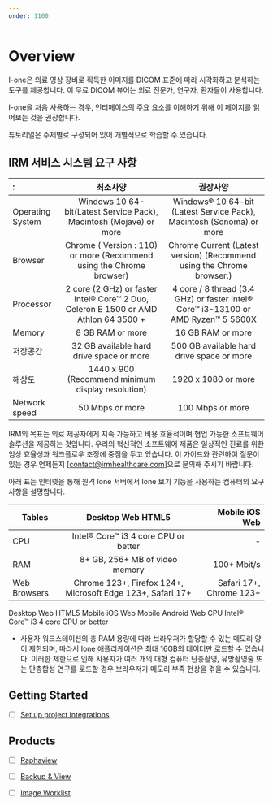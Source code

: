 ```yaml
---
order: 1100
---
```


# Overview

I-one은 의료 영상 장비로 획득한 이미지를 DICOM 표준에 따라 시각화하고 분석하는 도구를 제공합니다. 이 무료 DICOM 뷰어는 의료 전문가, 연구자, 환자들이 사용합니다.

I-one을 처음 사용하는 경우, 인터페이스의 주요 요소를 이해하기 위해 이 페이지를 읽어보는 것을 권장합니다.

튜토리얼은 주제별로 구성되어 있어 개별적으로 학습할 수 있습니다.

## IRM 서비스 시스템 요구 사항


|  :       |  최소사양       | 권장사양 |
|:----------|:-------------:|:------:|
| Operating System| Windows 10 64-bit(Latest Service Pack), Macintosh (Mojave) or more| Windows® 10 64-bit (Latest Service Pack), Macintosh (Sonoma) or more |
| Browser |  Chrome ( Version : 110) or more (Recommend using the Chrome browser)  | Chrome Current (Latest version) (Recommend using the Chrome browser.)|
| Processor| 2 core (2 GHz) or faster Intel® Core™ 2 Duo, Celeron E 1500 or AMD Athlon 64 3500 + | 4 core / 8 thread (3.4 GHz) or faster Intel® Core™ i3-13100 or AMD Ryzen™ 5 5600X|
| Memory|  8 GB RAM or more | 16 GB RAM or more |
| 저장공간 |  32 GB available hard drive space or more |  500 GB available hard drive space or more|
| 해상도| 1440 x 900 (Recommend minimum display resolution) |   1920 x 1080 or more |
| Network speed| 50 Mbps or more |  100 Mbps or more |


IRM의 목표는 의료 제공자에게 지속 가능하고 비용 효율적이며 협업 가능한 소프트웨어 솔루션을 제공하는 것입니다. 우리의 혁신적인 소프트웨어 제품은 일상적인 진료를 위한 임상 효율성과 워크플로우 조정에 중점을 두고 있습니다.
이 가이드와 관련하여 질문이 있는 경우 언제든지 [contact@irmhealthcare.com]으로 문의해 주시기 바랍니다.

아래 표는 인터넷을 통해 원격 Ione 서버에서 Ione 보기 기능을 사용하는 컴퓨터의 요구 사항을 설명합니다.

| Tables   |    Desktop Web HTML5  | Mobile iOS Web |
|----------|:-------------:|------:|
| CPU|  Intel® Core™ i3 4 core CPU or better | - |
| RAM |    8+ GB, 256+ MB of video memory  |   100+ Mbit/s|
| Web Browsers| Chrome 123+, Firefox 124+, Microsoft Edge 123+, Safari 17+ |    Safari 17+, Chrome 123+ |


Desktop Web HTML5	Mobile iOS Web	Mobile Android Web
CPU	
Intel® Core™ i3 4 core CPU or better


* 사용자 워크스테이션의 총 RAM 용량에 따라 브라우저가 할당할 수 있는 메모리 양이 제한되며, 따라서 Ione 애플리케이션은 최대 16GB의 데이터만 로드할 수 있습니다. 이러한 제한으로 인해 사용자가 여러 개의 대형 컴퓨터 단층촬영, 유방촬영술 또는 단층합성 연구를 로드할 경우 브라우저가 메모리 부족 현상을 겪을 수 있습니다.


## Getting Started

- [ ] [Set up project integrations](https://gitlab-ione.irm.kr/i-one/ione-docs/-/settings/integrations)


## Products

- [ ] [Raphaview](https://docs.gitlab.com/ee/user/project/members/)
- [ ] [Backup & View](https://docs.gitlab.com/ee/user/project/merge_requests/creating_merge_requests.html)
- [ ] [Image Worklist](https://docs.gitlab.com/ee/user/project/merge_requests/approvals/)



